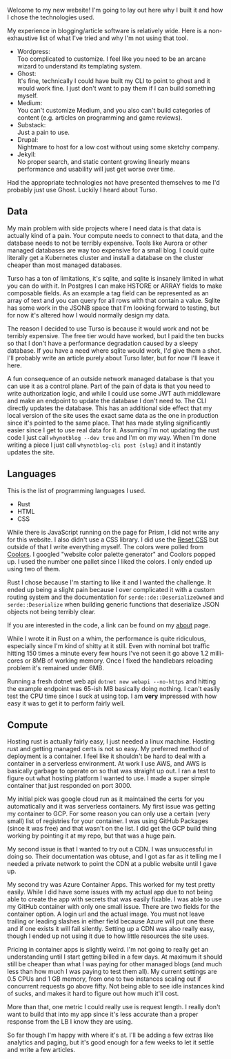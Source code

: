 Welcome to my new website! I'm going to lay out here why I built it and how I chose the technologies used.

My experience in blogging/article software is relatively wide. Here is a non-exhaustive list of what I've tried and why I'm not using that tool.

* Wordpress:  
  Too complicated to customize. I feel like you need to be an arcane wizard to understand its templating system.
* Ghost:  
  It's fine, technically I could have built my CLI to point to ghost and it would work fine. I just don't want to pay them if I can build something myself.
* Medium:  
  You can't customize Medium, and you also can't build categories of content (e.g. articles on programming and game reviews).
* Substack:  
  Just a pain to use.
* Drupal:  
  Nightmare to host for a low cost without using some sketchy company.
* Jekyll:  
  No proper search, and static content growing linearly means performance and usability will just get worse over time.

Had the appropriate technologies not have presented themselves to me I'd probably just use Ghost. Luckily I heard about Turso.

## Data

My main problem with side projects where I need data is that data is actually kind of a pain. Your compute needs to connect to that data, and the database needs to not be terribly expensive. Tools like Aurora or other managed databases are way too expensive for a small blog. I could quite literally get a Kubernetes cluster and install a database on the cluster cheaper than most managed databases. 

Turso has a ton of limitations, it's sqlite, and sqlite is insanely limited in what you can do with it. In Postgres I can make HSTORE or ARRAY fields to make composable fields. As an example a tag field can be represented as an array of text and you can query for all rows with that contain a value. Sqlite has some work in the JSONB space that I'm looking forward to testing, but for now it's altered how I would normally design my data.

The reason I decided to use Turso is because it would work and not be terribly expensive. The free tier would have worked, but I paid the ten bucks so that I don't have a performance degradation caused by a sleepy database. If you have a need where sqlite would work, I'd give them a shot. I'll probably write an article purely about Turso later, but for now I'll leave it here.

A fun consequence of an outside network managed database is that you can use it as a control plane. Part of the pain of data is that you need to write authorization logic, and while I could use some JWT auth middleware and make an endpoint to update the database I don't need to. The CLI directly updates the database. This has an additional side effect that my local version of the site uses the exact same data as the one in production since it's pointed to the same place. That has made styling significantly easier since I get to use real data for it. Assuming I'm not updating the rust code I just call `whynotblog --dev true` and I'm on my way. When I'm done writing a piece I just call `whynotblog-cli post {slug}` and it instantly updates the site.

## Languages

This is the list of programming languages I used.

* Rust
* HTML
* CSS

While there is JavaScript running on the page for Prism, I did not write any for this website. I also didn't use a CSS library. I did use the [Reset CSS](https://meyerweb.com/eric/tools/css/reset/) but outside of that I write everything myself. The colors were polled from [Coolors](https://coolors.co/palette/606c38-283618-fefae0-dda15e-bc6c25). I googled "website color palette generator" and Coolors popped up. I used the number one pallet since I liked the colors. I only ended up using two of them.

Rust I chose because I'm starting to like it and I wanted the challenge. It ended up being a slight pain because I over complicated it with a custom routing system and the documentation for `serde::de::DeserializeOwned` and `serde::Deserialize` when building generic functions that deserialize JSON objects not being terribly clear.

If you are interested in the code, a link can be found on my [about](/page/about) page.

While I wrote it in Rust on a whim, the performance is quite ridiculous, especially since I'm kind of shitty at it still. Even with nominal bot traffic hitting 150 times a minute every few hours I've not seen it go above 1.2 milli-cores or 8MB of working memory. Once I fixed the handlebars reloading problem it's remained under 6MB.

Running a fresh dotnet web api `dotnet new webapi --no-https` and hitting the example endpoint was 65-ish MB basically doing nothing. I can't easily test the CPU time since I suck at using top. I am **very** impressed with how easy it was to get it to perform fairly well.

## Compute

Hosting rust is actually fairly easy, I just needed a linux machine. Hosting rust and getting managed certs is not so easy. My preferred method of deployment is a container. I feel like it shouldn't be hard to deal with a container in a serverless environment. At work I use AWS, and AWS is basically garbage to operate on so that was straight up out. I ran a test to figure out what hosting platform I wanted to use. I made a super simple container that just responded on port 3000.

My initial pick was google cloud run as it maintained the certs for you automatically and it was serverless containers. My first issue was getting my container to GCP. For some reason you can only use a certain (very small) list of registries for your container. I was using GitHub Packages (since it was free) and that wasn't on the list. I did get the GCP build thing working by pointing it at my repo, but that was a huge pain.

My second issue is that I wanted to try out a CDN. I was unsuccessful in doing so. Their documentation was obtuse, and I got as far as it telling me I needed a private network to point the CDN at a public website until I gave up.

My second try was Azure Container Apps. This worked for my test pretty easily. While I did have some issues with my actual app due to not being able to create the app with secrets that was easily fixable. I was able to use my GitHub container with only one small issue. There are two fields for the container option. A login url and the actual image. You must not leave trailing or leading slashes in either field because Azure will put one there and if one exists it will fail silently. Setting up a CDN was also really easy, though I ended up not using it due to how little resources the site uses.

Pricing in container apps is slightly weird. I'm not going to really get an understanding until I start getting billed in a few days. At maximum it should still be cheaper than what I was paying for other managed blogs (and much less than how much I was paying to test them all). My current settings are 0.5 CPUs and 1 GB memory, from one to two instances scaling out if concurrent requests go above fifty. Not being able to see idle instances kind of sucks, and makes it hard to figure out how much it'll cost.

More than that, one metric I could really use is request length. I really don't want to build that into my app since it's less accurate than a proper response from the LB I know they are using.

So far though I'm happy with where it's at. I'll be adding a few extras like analytics and paging, but it's good enough for a few weeks to let it settle and write a few articles.